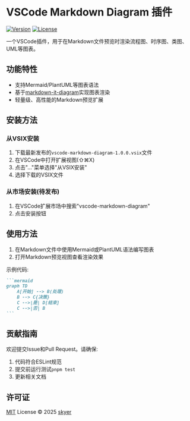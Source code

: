 # VSCode Markdown Diagram 插件

[![Version](https://img.shields.io/badge/version-1.0.0-blue.svg)](https://marketplace.visualstudio.com/items?itemName=skyer.vscode-markdown-diagram)
[![License](https://img.shields.io/badge/license-MIT-green.svg)](./LICENSE.md)

一个VSCode插件，用于在Markdown文件预览时渲染流程图、时序图、类图、UML等图表。

## 功能特性

- 支持Mermaid/PlantUML等图表语法
- 基于[markdown-it-diagram](https://ryanuo.cc/zh/posts/md-it-diagarm)实现图表渲染
- 轻量级、高性能的Markdown预览扩展

## 安装方法

### 从VSIX安装
1. 下载最新发布的`vscode-markdown-diagram-1.0.0.vsix`文件
2. 在VSCode中打开扩展视图(⇧⌘X)
3. 点击"..."菜单选择"从VSIX安装"
4. 选择下载的VSIX文件

### 从市场安装(待发布)
1. 在VSCode扩展市场中搜索"vscode-markdown-diagram"
2. 点击安装按钮

## 使用方法

1. 在Markdown文件中使用Mermaid或PlantUML语法编写图表
2. 打开Markdown预览视图查看渲染效果

示例代码:
````markdown
```mermaid
graph TD
    A[开始] --> B(处理)
    B --> C{决策}
    C -->|是| D[结束]
    C -->|否| B
```
````

## 贡献指南

欢迎提交Issue和Pull Request。请确保:
1. 代码符合ESLint规范
2. 提交前运行测试`pnpm test`
3. 更新相关文档

## 许可证

[MIT](./LICENSE.md) License © 2025 [skyer](https://github.com/skyeryg)
